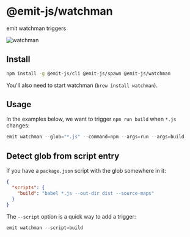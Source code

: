 # @emit-js/watchman

emit watchman triggers

![watchman](watchman.gif)

## Install

```bash
npm install -g @emit-js/cli @emit-js/spawn @emit-js/watchman
```

You'll also need to start watchman (`brew install watchman`).

## Usage

In the examples below, we want to trigger `npm run build` when `*.js` changes:

```js
emit watchman --glob="*.js" --command=npm --args=run --args=build
```

## Detect glob from script entry

If you have a `package.json` script with the glob somewhere in it:

```json
{
  "scripts": {
    "build": "babel *.js --out-dir dist --source-maps"
  }
}
```

The `--script` option is a quick way to add a trigger:

```js
emit watchman --script=build
```

